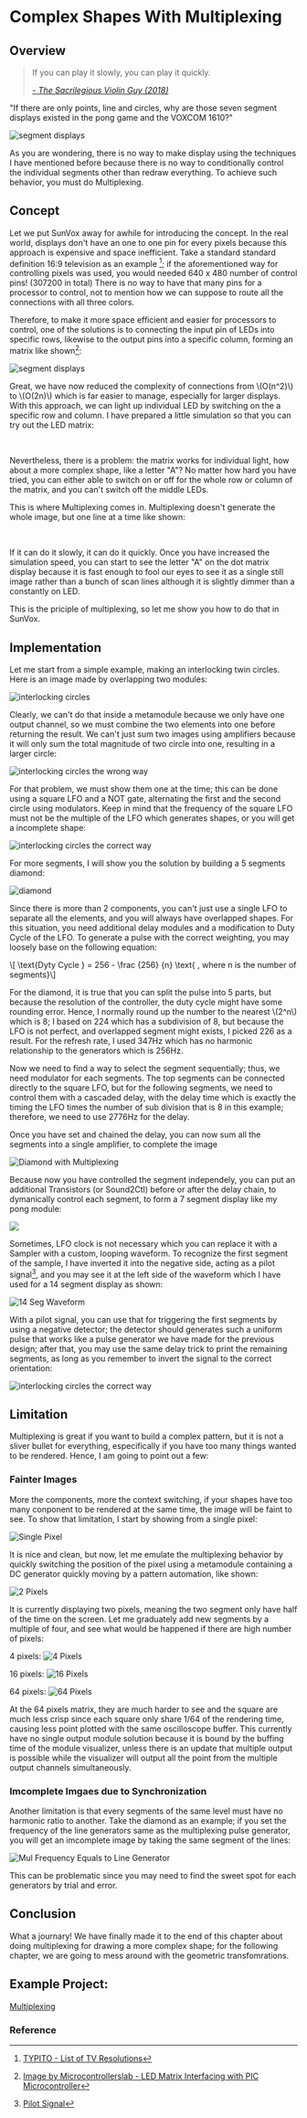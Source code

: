 # Complex Shapes With Multiplexing

## Overview
> If you can play it slowly, you can play it quickly.
> 
> [*- The Sacrilegious Violin Guy (2018)*](https://www.youtube.com/watch?v=BvsvaCU6i1M)

"If there are only points, line and circles, why are those seven segment displays existed in the pong game and the VOXCOM 1610?"

![segment displays](../images/graphics/segment_displays.png)

As you are wondering, there is no way to make display using the techniques I have mentioned before because there is no way to conditionally control the individual segments other than redraw everything. To achieve such behavior, you must do Multiplexing.

## Concept
Let we put SunVox away for awhile for introducing the concept. In the real world, displays don't have an one to one pin for every pixels because this approach is expensive and space inefficient. Take a standard standard definition 16:9 television as an example [^tv_resolution]; if the aforementioned way for controlling pixels was used, you would needed 640 x 480 number of control pins! (307200 in total) There is no way to have that many pins for a processor to control, not to mention how we can suppose to route all the connections with all three colors.

Therefore, to make it more space efficient and easier for processors to control, one of the solutions is to connecting the input pin of LEDs into specific rows, likewise to the output pins into a specific column, forming an matrix like shown[^dot_matrix]:

![segment displays](../images/graphics/dot_matrix_display.png)

Great, we have now reduced the complexity of connections from \\(O(n^2)\\) to \\(O(2n)\\) which is far easier to manage, especially for larger displays. With this approach, we can light up individual LED by switching on the a specific row and column. I have prepared a little simulation so that you can try out the LED matrix:

<object data="../apps/circuitjs/circuitjs.html?ctz=CQAgjCAMB0l3BWEA2M0wE4EYBwBYDMcMAmEpBSECqhAUwFowwAoPSJDMEkAZkjzhuVfoNrUWAJxBceokDmSD5VMHCkzufXsgVLtu1eumy+yHHuXmo4Y5p7sqiwY5trIG03l49nIbzxGHgDOlnwCCnDhYuAgAGYAhgA2wXQsoX68OpEi2arxyanpYToWOFGlbgUpaRn6ruVUrvmJNcV+ATn+PlWtRaEYBP76g4IIJBYthbUyAOy6eCPz1BO908XuFouCmyuTsX0zauzDOwK0q1NtoWqzDvq3POP7EIcsAOYyQ89fY0NUHk+GGWP2BugQ-ygH1skAsP12EJigNsJ3h52okORjz2tjuGKRLAASl15PMLCobKibADoAgWAB3EkRRoGKGMllZXQc6wedkVaws5oMroNKKdDxAA" width="100%" height="500vh"></object><br>

Nevertheless, there is a problem: the matrix works for individual light, how about a more complex shape, like a letter "A"? No matter how hard you have tried, you can either able to switch on or off for the whole row or column of the matrix, and you can't switch off the middle LEDs. 

This is where Multiplexing comes in. Multiplexing doesn't generate the whole image, but one line at a time like shown:

<object data="../apps/circuitjs/circuitjs.html?ctz=CQAgjCAMB0l3BWK0BMC4E4AscwGYA2AlMFDEdCiyCgUwFowwAoHJbLEPSTphFLjyhUEzAE4gOgzgA4MBacLBxxkrJzyEQchZoU1lkVVMIzt8rgTMGVEqTho6QDpbbWcseAU88CbRgCUQAHZ+EBRggVCBFBxwcPB4cOgkFBThGFEwAjwQlBpuTmCZDSEEUgEkJBoaqGYgyJpfECszZtq46oyU5gBCEAATWgAzAEMAVwAbABclABoUObw5rDmkAEE5gCE5gGE5gBE5gFFBsQBLADdaMQAdAGchgGMAeyGJQzhbgEdcL4A7SCfH5A0G3QGgyAgpjKcHwWG-ZSwiG4aFg-7MfJmUhwZy40gEDy4nAWIZjKazWpdIwAd202UUTkKdTpMgZem0Xi4Wlp9N0Vm0WDMphZfLxjkJ4tFbIUzRkMiaXN5Mi5HKZPOYrKFljMTIFyslLh8uOVCucXJ8Ss12jNcrNET81vlNAd4EILsiovwBA9Am9BX1TsNuJkkrQ+iDnHDbpQZmjvPwsfCCAUieFga16d12tiNSdObipAsua9ZAUJaL-OsTtVWhVMVi0q5KEbBKjjYTKDDra7GgzYuZMvCkGrrIZWPAKGbI9L0+xU4EIqMsyYWiwFiYQnX+nijGgwWICH4GBIJ6LwXIYGgobQx9PFTwWAYykSNDJExmqiYJRare9v84fwvzAH8EBPcB-zAvxX2A0CfQgrQU1qQxYM4fhsUgpMgI+ECPA3f9t1cBNlA8SVNw8M0E3dZwyOowiqPgwjvzwiM6TTGjeC8Mx0K9LiKCTZj+NHScLCwMiywoeDOwsJCILgvM2N7DjJ0lKDS1U8DBLUzsuTE3gFwA2cBGIXhcMM5cILKATIE9HiDBAPcD1vMhTxIMgL3Aa9DzvMAMAfJ9GH8QYRg-aZrXIihSESWz1C9TCMKs4TlBi3geBoBADzqFcbMqeCSPSqT4hgAgT0gPA5CFEgZFjEDkGCEDlEIPB0AwC8IiQQxgvJT82LSihMsMMwfWrbLOk0uBuPA+zHO8lzfLc1rLy85yzz8ltH2fIL3wpcKJpaGdWoUQk82ymcTMkTLzumq8nKPOaz3cpabzu1b-M218utC8LILynLJIUhCFDU-KKCm76tHOwbzOtQ7lNh4avT2vTX24zKEz65GQYQWL0c9TG-vKR0AHMLqOuInGOjJmCAA" width="100%" height="500vh"></object><br>

If it can do it slowly, it can do it quickly. Once you have increased the simulation speed, you can start to see the letter "A" on the dot matrix display because it is fast enough to fool our eyes to see it as a single still image rather than a bunch of scan lines although it is slightly dimmer than a constantly on LED.

This is the priciple of multiplexing, so let me show you how to do that in SunVox.

## Implementation
Let me start from a simple example, making an interlocking twin circles. Here is an image made by overlapping two modules:

![interlocking circles](../images/graphics/interlocking_circles.png)

Clearly, we can't do that inside a metamodule because we only have one output channel, so we must combine the two elements into one before returning the result. We can't just sum two images using amplifiers because it will only sum the total magnitude of two circle into one, resulting in a larger circle:

![interlocking circles the wrong way](../images/graphics/interlocking_circles_wrong.png)

For that problem, we must show them one at the time; this can be done using a square LFO and a NOT gate, alternating the first and the second circle using modulators. Keep in mind that the frequency of the square LFO must not be the multiple of the LFO which generates shapes, or you will get a incomplete shape:

![interlocking circles the correct way](../images/graphics/interlocking_circles_correct.png)

For more segments, I will show you the solution by building a 5 segments diamond:

![diamond](../images/graphics/diamond.png)


Since there is more than 2 components, you can't just use a single LFO to separate all the elements, and you will always have overlapped shapes. For this situation, you need additional delay modules and a modification to Duty Cycle of the LFO. To generate a pulse with the correct weighting, you may loosely base on the following equation:

\\[ \text{Dyty Cycle } = 256 - \frac {256} {n} \text{ , where n is the number of segments}\\]


For the diamond, it is true that you can split the pulse into 5 parts, but because the resolution of the controller, the duty cycle might have some rounding error. Hence, I normally round up the number to the nearest \\(2^n\\) which is 8; I based on 224 which has a subdivision of 8, but because the LFO is not perfect, and overlapped segment might exists, I picked 226 as a result. For the refresh rate, I used 347Hz which has no harmonic relationship to the generators which is 256Hz.

Now we need to find a way to select the segment sequentially; thus, we need modulator for each segments. The top segments can be connected directly to the square LFO, but for the following segments, we need to control them with a cascaded delay, with the delay time which is exactly the timing the LFO times the number of sub division that is 8 in this example; therefore, we need to use 2776Hz for the delay. 

Once you have set and chained the delay, you can now sum all the segments into a single amplifier, to complete the image

![Diamond with Multiplexing](../images/graphics/diamond_multiplexing.png)

Because now you have controlled the segment independely, you can put an additional Transistors (or Sound2Ctl) before or after the delay chain, to dymanically control each segment, to form a 7 segment display like my pong module:

![](../images/graphics/7_seg_display_ctrl.png)

Sometimes, LFO clock is not necessary which you can replace it with a Sampler with a custom, looping waveform. To recognize the first segment of the sample, I have inverted it into the negative side, acting as a pilot signal[^pilot_signal], and you may see it at the left side of the waveform which I have used for a 14 segment display as shown:

![14 Seg Waveform](../images/graphics/14_seg_waveform.png)

With a pilot signal, you can use that for triggering the first segments by using a negative detector; the detector should generates such a uniform pulse that works like a pulse generator we have made for the previous design; after that, you may use the same delay trick to print the remaining segments, as long as you remember to invert the signal to the correct orientation:

![interlocking circles the correct way](../images/graphics/14_seg_dis_pilot.png)

## Limitation
Multiplexing is great if you want to build a complex pattern, but it is not a sliver bullet for everything, especifically if you have too many things wanted to be rendered. Hence, I am going to point out a few:

### Fainter Images
More the components, more the context switching, if your shapes have too many conponent to be rendered at the same time, the image will be faint to see. To show that limitation, I start by showing from a single pixel:

![Single Pixel](../images/graphics/mul_single_pix.png)

It is nice and clean, but now, let me emulate the multiplexing behavior by quickly switching the position of the pixel using a metamodule containing a DC generator quickly moving by a pattern automation, like shown:

![2 Pixels](../images/graphics/mul_two_pix.png)

It is currently displaying two pixels, meaning the two segment only have half of the time on the screen. Let me graduately add new segments by a multiple of four, and see what would be happened if there are high number of pixels:

4 pixels:
![4 Pixels](../images/graphics/mul_4_pix.png)

16 pixels:
![16 Pixels](../images/graphics/mul_16_pix.png)

64 pixels:
![64 Pixels](../images/graphics/mul_64_pix.png)

At the 64 pixels matrix, they are much harder to see and the square are much less crisp since each square only share 1/64 of the rendering time, causing less point plotted with the same oscilloscope buffer. This currently have no single output module solution because it is bound by the buffing time of the module visualizer, unless there is an update that multiple output is possible while the visualizer will output all the point from the multiple output channels simultaneously.

### Imcomplete Imgaes due to Synchronization
Another limitation is that every segments of the same level must have no harmonic ratio to another. Take the diamond as an example; if you set the frequency of the line generators same as the multiplexing pulse generator, you will get an imcomplete image by taking the same segment of the lines:

![Mul Frequency Equals to Line Generator](../images/graphics/mul_freq_e_line.png)

This can be problematic since you may need to find the sweet spot for each generators by trial and error.

## Conclusion
What a journary! We have finally made it to the end of this chapter about doing multiplexing for drawing a more complex shape; for the following chapter, we are going to mess around with the geometric transfomrations.

## Example Project:
[Multiplexing](../example_projects/graphics/3.4-Multiplexing.sunvox)

### Reference

[^tv_resolution]:[TYPITO - List of TV Resolutions](https://typito.com/blog/video-resolutions/)

[^dot_matrix]:[Image by Microcontrollerslab - LED Matrix Interfacing with PIC Microcontroller](https://microcontrollerslab.com/led-matrix-interfacing-pic-microcontroller/)

[^pilot_signal]:[Pilot Signal](https://en.wikipedia.org/wiki/Pilot_signal)